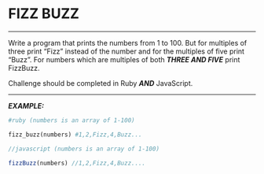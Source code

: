 # FIZZ BUZZ

------

Write a program that prints the numbers from 1 to 100. But for multiples of three print “Fizz” instead of the number and for the multiples of five print “Buzz”. For numbers which are multiples of both ***THREE AND FIVE*** print FizzBuzz.

Challenge should be completed in Ruby ***AND*** JavaScript.

------

***EXAMPLE:***

``` ruby
#ruby (numbers is an array of 1-100)

fizz_buzz(numbers) #1,2,Fizz,4,Buzz...
```

``` javascript
//javascript (numbers is an array of 1-100)

fizzBuzz(numbers) //1,2,Fizz,4,Buzz....
```


